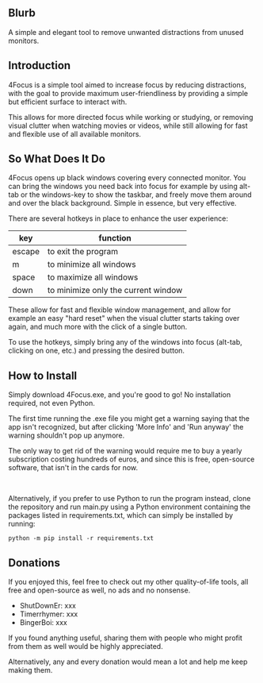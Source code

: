 ## Blurb
A simple and elegant tool to remove unwanted distractions from unused monitors.


## Introduction
4Focus is a simple tool aimed to increase focus by reducing distractions, with the goal to provide maximum user-friendliness by providing a simple but efficient surface to interact with. 

This allows for more directed focus while working or studying, or removing visual clutter when watching movies or videos, while still allowing for fast and flexible use of all available monitors.


## So What Does It Do
4Focus opens up black windows covering every connected monitor. You can bring the windows you need back into focus for example by using alt-tab or the windows-key to show the taskbar, and freely move them around and over the black background. Simple in essence, but very effective.

There are several hotkeys in place to enhance the user experience:


| key | function |
|-|-|
| escape | to exit the program |
| m | to minimize all windows |
| space | to maximize all windows |
| down | to minimize only the current window |


These allow for fast and flexible window management, and allow for example an easy "hard reset" when the visual clutter starts taking over again, and much more with the click of a single button.

To use the hotkeys, simply bring any of the windows into focus (alt-tab, clicking on one, etc.) and pressing the desired button.


## How to Install

Simply download 4Focus.exe, and you're good to go! No installation required, not even Python.

The first time running the .exe file you might get a warning saying that the app isn't recognized, but after clicking 'More Info' and 'Run anyway' the warning shouldn't pop up anymore.

The only way to get rid of the warning would require me to buy a yearly subscription costing hundreds of euros, and since this is free, open-source software, that isn't in the cards for now.

<br>

Alternatively, if you prefer to use Python to run the program instead, clone the repository and run main.py using a Python environment containing the packages listed in requirements.txt, which can simply be installed by running:

```batch
python -m pip install -r requirements.txt
```


## Donations
If you enjoyed this, feel free to check out my other quality-of-life tools, all free and open-source as well, no ads and no nonsense.

- ShutDownEr: xxx
- Timerrhymer: xxx
- BingerBoi: xxx

If you found anything useful, sharing them with people who might profit from them as well would be highly appreciated.

Alternatively, any and every donation would mean a lot and help me keep making them.